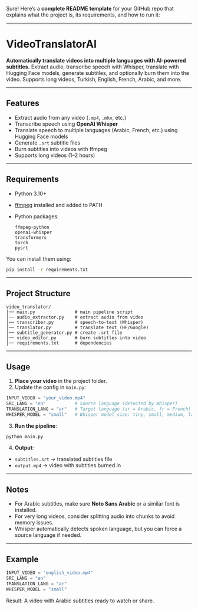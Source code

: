 Sure! Here’s a **complete README template** for your GitHub repo that explains what the project is, its requirements, and how to run it:

---

# VideoTranslatorAI

**Automatically translate videos into multiple languages with AI-powered subtitles.**
Extract audio, transcribe speech with Whisper, translate with Hugging Face models, generate subtitles, and optionally burn them into the video. Supports long videos, Turkish, English, French, Arabic, and more.

---

## Features

* Extract audio from any video (`.mp4`, `.mkv`, etc.)
* Transcribe speech using **OpenAI Whisper**
* Translate speech to multiple languages (Arabic, French, etc.) using Hugging Face models
* Generate `.srt` subtitle files
* Burn subtitles into videos with ffmpeg
* Supports long videos (1–2 hours)

---

## Requirements

* Python 3.10+
* [ffmpeg](https://ffmpeg.org/download.html) installed and added to PATH
* Python packages:

  ```
  ffmpeg-python
  openai-whisper
  transformers
  torch
  pysrt
  ```

You can install them using:

```bash
pip install -r requirements.txt
```

---

## Project Structure

```
video_translator/
│── main.py               # main pipeline script
│── audio_extractor.py    # extract audio from video
│── transcriber.py        # speech-to-text (Whisper)
│── translator.py         # translate text (HF/Google)
│── subtitle_generator.py # create .srt file
│── video_editor.py       # burn subtitles into video
│── requirements.txt      # dependencies
```

---

## Usage

1. **Place your video** in the project folder.
2. Update the config in `main.py`:

```python
INPUT_VIDEO = "your_video.mp4"
SRC_LANG = "en"           # Source language (detected by Whisper)
TRANSLATION_LANG = "ar"   # Target language (ar = Arabic, fr = French)
WHISPER_MODEL = "small"   # Whisper model size: tiny, small, medium, large
```

3. **Run the pipeline**:

```bash
python main.py
```

4. **Output**:

* `subtitles.srt` → translated subtitles file
* `output.mp4` → video with subtitles burned in

---

## Notes

* For Arabic subtitles, make sure **Noto Sans Arabic** or a similar font is installed.
* For very long videos, consider splitting audio into chunks to avoid memory issues.
* Whisper automatically detects spoken language, but you can force a source language if needed.

---

## Example

```python
INPUT_VIDEO = "english_video.mp4"
SRC_LANG = "en"
TRANSLATION_LANG = "ar"
WHISPER_MODEL = "small"
```

Result: A video with Arabic subtitles ready to watch or share.


